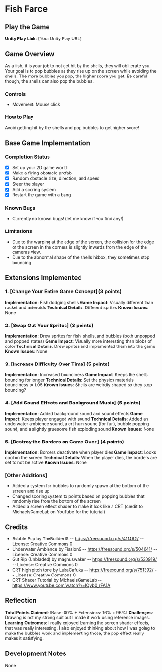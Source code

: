 # Fish Farce

## Play the Game
**Unity Play Link**: [Your Unity Play URL]

## Game Overview
As a fish, it is your job to not get hit by the shells, they will obliterate you. Your goal is to pop bubbles as they rise up on the screen while avoiding the shells. The more bubbles you pop, the higher score you get. Be careful though, the shells can also pop the bubbles.

### Controls
- Movement: Mouse click

### How to Play
Avoid getting hit by the shells and pop bubbles to get higher score!

## Base Game Implementation

### Completion Status
- [x] Set up your 2D game world
- [x] Make a flying obstacle prefab
- [x] Random obstacle size, direction, and speed
- [x] Steer the player
- [x] Add a scoring system
- [x] Restart the game with a bang

### Known Bugs
- Currently no known bugs! (let me know if you find any!)

### Limitations
- Due to the warping at the edge of the screen, the collision for the edge of the screen in the corners is slightly inwards from the edge of the cameras view.
- Due to the abnormal shape of the shells hitbox, they sometimes stop bouncing

## Extensions Implemented

### 1. [Change Your Entire Game Concept] (3 points)
**Implementation**: Fish dodging shells
**Game Impact**: Visually different than rocket and asteroids
**Technical Details**: Different sprites
**Known Issues**: None

### 2. [Swap Out Your Sprites] (3 points)
**Implementation**: Drew sprites for fish, shells, and bubbles (both unpopped and popped states)
**Game Impact**: Visually more interesting than blobs of color
**Technical Details**: Drew sprites and implemented them into the game
**Known Issues**: None

### 3. [Increase Difficulty Over Time] (5 points)
**Implementation**: Increased bounciness
**Game Impact**: Keeps the shells bouncing for longer
**Technical Details**: Set the physics materials bounciness to 1.05
**Known Issues**: Shells are weirdly shaped so they stop bouncing?

### 4. [Add Sound Effects and Background Music] (5 points)
**Implementation**: Added background sound and sound effects
**Game Impact**: Keeps player engaged with sound
**Technical Details**: Added an underwater ambience sound, a crt hum sound (for fun), bubble popping sound, and a slightly gruesome fish exploding sound
**Known Issues**: None

### 5. [Destroy the Borders on Game Over ] (4 points)
**Implementation**: Borders deactivate when player dies
**Game Impact**: Looks cool on the screen
**Technical Details**: When the player dies, the borders are set to not be active
**Known Issues**: None

### [Other Additions]
- Added a system for bubbles to randomly spawn at the bottom of the screen and rise up
- Changed scoring system to points based on popping bubbles that randomly rise from the bottom of the screen
- Added a screen effect shader to make it look like a CRT (credit to MichaelsGameLab on YouTube for the tutorial)

## Credits
- Bubble Pop by TheBuilder15 -- https://freesound.org/s/411462/ -- License: Creative Commons 0
- Underwater Ambience by Fission9 -- https://freesound.org/s/504641/ -- License: Creative Commons 0
- Gut Rip (Unbladed) by magnuswaker -- https://freesound.org/s/530919/ -- License: Creative Commons 0
- CRT high pitch tone by LukaCafuka -- https://freesound.org/s/751392/ -- License: Creative Commons 0
- CRT Shader Tutorial by MichaelsGameLab -- https://www.youtube.com/watch?v=lOyb0_rFA1A

## Reflection
**Total Points Claimed**: [Base: 80% + Extensions: 16% = 96%]
**Challenges**: Drawing is not my strong suit but I made it work using reference images.
**Learning Outcomes**: I really enjoyed learning the screen shader effects, that was really interesting. I also enjoyed thinking about how I was going to make the bubbles work and implementing those, the pop effect really makes it satisfying.

## Development Notes
None